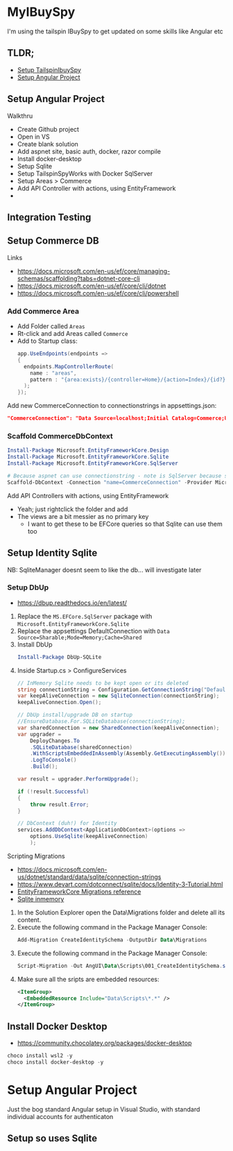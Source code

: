 # MyIBuySpy

I'm using the tailspin IBuySpy to get updated on some skills like Angular etc

## TLDR;

- [Setup TailspinIbuySpy](#setup-tailspinibuyspy)
- [Setup Angular Project](#setup-angular-project)

## Setup Angular Project

Walkthru

- Create Github project
- Open in VS
- Create blank solution
- Add aspnet site, basic auth, docker, razor compile
- Install docker-desktop
- Setup Sqlite
- Setup TailspinSpyWorks with Docker SqlServer
- Setup Areas > Commerce
 - Add API Controller with actions, using EntityFramework
 - 

## Integration Testing



## Setup Commerce DB

Links

- <https://docs.microsoft.com/en-us/ef/core/managing-schemas/scaffolding?tabs=dotnet-core-cli>
- <https://docs.microsoft.com/en-us/ef/core/cli/dotnet>
- <https://docs.microsoft.com/en-us/ef/core/cli/powershell>


### Add Commerce Area

- Add Folder called `Areas`
- Rt-click and add Areas called `Commerce`
- Add to Startup class:
  ```csharp
  app.UseEndpoints(endpoints =>
  {
    endpoints.MapControllerRoute(
      name : "areas",
      pattern : "{area:exists}/{controller=Home}/{action=Index}/{id?}"
    );
  });
  ```

Add new CommerceConnection to connectionstrings in appsettings.json:  
```json
"CommerceConnection": "Data Source=localhost;Initial Catalog=Commerce;User ID=sa;Password=Password_01;Connect Timeout=30;",
```

### Scaffold CommerceDbContext

```powershell
Install-Package Microsoft.EntityFrameworkCore.Design
Install-Package Microsoft.EntityFrameworkCore.Sqlite
Install-Package Microsoft.EntityFrameworkCore.SqlServer

# Because aspnet can use connectionstring - note is SqlServer because scaffolding from existing
Scaffold-DbContext -Connection "name=CommerceConnection" -Provider Microsoft.EntityFrameworkCore.SqlServer -Context CommerceDbContext -ContextDir Areas\Commerce\Data -OutputDir Areas\Commerce\Models
```

Add API Controllers with actions, using EntityFramework

- Yeah; just rightclick the folder and add
- The views are a bit messier as no primary key
  - I want to get these to be EFCore queries so that Sqlite can use them too

## Setup Identity Sqlite

NB: SqliteManager doesnt seem to like the db... will investigate later

### Setup DbUp

- <https://dbup.readthedocs.io/en/latest/>

1. Replace the `MS.EFCore.SqlServer` package with `Microsoft.EntityFrameworkCore.Sqlite`
2. Replace the appsettings DefaultConnection with `Data Source=Sharable;Mode=Memory;Cache=Shared`
3. Install DbUp
    ```powershell
    Install-Package DbUp-SQLite
    ```
4. Inside Startup.cs > ConfigureServices
	```csharp
	// InMemory Sqlite needs to be kept open or its deleted
	string connectionString = Configuration.GetConnectionString("DefaultConnection");
	var keepAliveConnection = new SqliteConnection(connectionString);
	keepAliveConnection.Open();

	// DbUp install/upgrade DB on startup
	//EnsureDatabase.For.SQLiteDatabase(connectionString);
	var sharedConnection = new SharedConnection(keepAliveConnection);
	var upgrader =
		DeployChanges.To
		.SQLiteDatabase(sharedConnection)
		.WithScriptsEmbeddedInAssembly(Assembly.GetExecutingAssembly())
		.LogToConsole()
		.Build();

	var result = upgrader.PerformUpgrade();

	if (!result.Successful)
	{
		throw result.Error;
	}

	// DbContext (duh!) for Identity
	services.AddDbContext<ApplicationDbContext>(options => 
		options.UseSqlite(keepAliveConnection)
		);
	```

Scripting Migrations

- <https://docs.microsoft.com/en-us/dotnet/standard/data/sqlite/connection-strings>
- <https://www.devart.com/dotconnect/sqlite/docs/Identity-3-Tutorial.html>
- [EntityFrameworkCore Migrations reference](https://docs.microsoft.com/en-us/ef/core/cli/powershell)
- [Sqlite inmemory](https://stackoverflow.com/questions/56319638/entityframeworkcore-sqlite-in-memory-db-tables-are-not-created)

1. In the Solution Explorer open the Data\Migrations folder and delete all its content.
2. Execute the following command in the Package Manager Console:
    ```powershell
    Add-Migration CreateIdentitySchema -OutputDir Data\Migrations
    ```
3. Execute the following command in the Package Manager Console:
    ```powershell
	Script-Migration -Out AngUI\Data\Scripts\001_CreateIdentitySchema.sql
    ```
4. Make sure all the sripts are embedded resources:
    ```xml
	<ItemGroup>
      <EmbeddedResource Include="Data\Scripts\*.*" />
    </ItemGroup>
	```

## Install Docker Desktop

- https://community.chocolatey.org/packages/docker-desktop

```powershell
choco install wsl2 -y
choco install docker-desktop -y
```

# Setup Angular Project

Just the bog standard Angular setup in Visual Studio, with standard individual accounts for authenticaton

## Setup so uses Sqlite